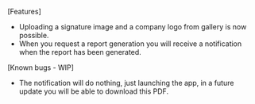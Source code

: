 [Features]
 - Uploading a signature image and a company logo from gallery is now possible.
 - When you request a report generation you will receive a notification when the report has been generated.

[Known bugs - WIP]
  - The notification will do nothing, just launching the app, in a future update you will be able to download this PDF.